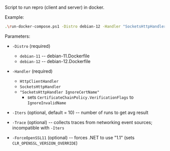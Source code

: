 Script to run repro (client and server) in docker.

Example:
```sh
.\run-docker-compose.ps1 -Distro debian-12 -Handler "SocketsHttpHandler IgnoreCertName"
```
Parameters:

- `-Distro` (required)
    - `debian-11` -- debian-11.Dockerfile
    - `debian-12` -- debian-12.Dockerfile

- `-Handler` (required)
    - `HttpClientHandler`
    - `SocketsHttpHandler`
    - `"SocketsHttpHandler IgnoreCertName"`
        - sets `CertificateChainPolicy.VerificationFlags` to `IgnoreInvalidName`

- `-Iters` (optional, default = 10) -- number of runs to get avg result

- `-Trace` (optional) -- collects traces from networking event sources; incompatible with `-Iters`

- `-ForceOpenSSL11` (optional) -- forces .NET to use "1.1" (sets `CLR_OPENSSL_VERSION_OVERRIDE`)